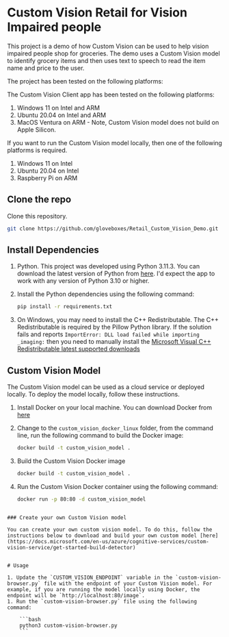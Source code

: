 # Custom Vision Retail for Vision Impaired people

This project is a demo of how Custom Vision can be used to help vision impaired people shop for groceries. The demo uses a Custom Vision model to identify grocery items and then uses text to speech to read the item name and price to the user.

The project has been tested on the following platforms:

The Custom Vision Client app has been tested on the following platforms:

1. Windows 11 on Intel and ARM
2. Ubuntu 20.04 on Intel and ARM
3. MacOS Ventura on ARM - Note, Custom Vision model does not build on Apple Silicon.

If you want to run the Custom Vision model locally, then one of the following platforms is required.

1. Windows 11 on Intel
2. Ubuntu 20.04 on Intel
3. Raspberry Pi on ARM

## Clone the repo

Clone this repository.

```bash
git clone https://github.com/gloveboxes/Retail_Custom_Vision_Demo.git
```

## Install Dependencies

1. Python. This project was developed using Python 3.11.3. You can download the latest version of Python from [here](https://www.python.org/downloads/). I'd expect the app to work with any version of Python 3.10 or higher.
1. Install the Python dependencies using the following command:

    ```bash
    pip install -r requirements.txt
    ```

2. On Windows, you may need to install the C++ Redistributable. The C++ Redistributable is required by the Pillow Python library. If the solution fails and reports `ImportError: DLL load failed while importing _imaging:` then you need to manually install the [Microsoft Visual C++ Redistributable latest supported downloads](https://learn.microsoft.com/en-US/cpp/windows/latest-supported-vc-redist)

## Custom Vision Model

The Custom Vision model can be used as a cloud service or deployed locally. To deploy the model locally, follow these instructions.

1. Install Docker on your local machine. You can download Docker from [here](https://www.docker.com/products/docker-desktop)
1. Change to the `custom_vision_docker_linux` folder, from the command line, run the following command to build the Docker image:

    ```bash
    docker build -t custom_vision_model .
    ```
2. Build the Custom Vision Docker image

    ```bash
    docker build -t custom_vision_model .
    ```
3. Run the Custom Vision Docker container using the following command:

    ```bash
    docker run -p 80:80 -d custom_vision_model
```

### Create your own Custom Vision model

You can create your own custom vision model. To do this, follow the instructions below to download and build your own custom model [here](https://docs.microsoft.com/en-us/azure/cognitive-services/custom-vision-service/get-started-build-detector)


# Usage

1. Update the `CUSTOM_VISION_ENDPOINT` variable in the `custom-vision-browser.py` file with the endpoint of your Custom Vision model. For example, if you are running the model locally using Docker, the endpoint will be `http://localhost:80/image`.
1. Run the `custom-vision-browser.py` file using the following command:

    ```bash
    python3 custom-vision-browser.py
    ```
